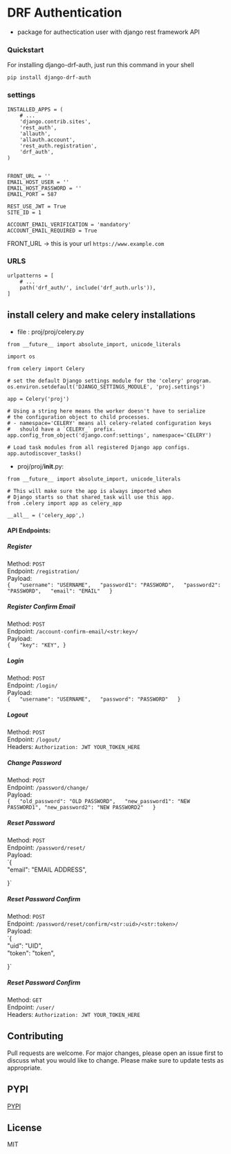 # DRF Authentication

- package for authectication user with django rest framework API

### Quickstart
For installing django-drf-auth, just run this command in your shell

```
pip install django-drf-auth
```

### settings
```
INSTALLED_APPS = (
    # ...
    'django.contrib.sites',
    'rest_auth',
    'allauth',
    'allauth.account',
    'rest_auth.registration',
    'drf_auth',
)


FRONT_URL = '' 
EMAIL_HOST_USER = '' 
EMAIL_HOST_PASSWORD = '' 
EMAIL_PORT = 587 

REST_USE_JWT = True
SITE_ID = 1

ACCOUNT_EMAIL_VERIFICATION = 'mandatory'
ACCOUNT_EMAIL_REQUIRED = True

```
FRONT_URL -> this is your url `` https://www.example.com ``


### URLS

```
urlpatterns = [
    # ...
    path('drf_auth/', include('drf_auth.urls')),
]
```


## install celery and make celery installations 
- file : proj/proj/celery.py
```
from __future__ import absolute_import, unicode_literals

import os

from celery import Celery

# set the default Django settings module for the 'celery' program.
os.environ.setdefault('DJANGO_SETTINGS_MODULE', 'proj.settings')

app = Celery('proj')

# Using a string here means the worker doesn't have to serialize
# the configuration object to child processes.
# - namespace='CELERY' means all celery-related configuration keys
#   should have a `CELERY_` prefix.
app.config_from_object('django.conf:settings', namespace='CELERY')

# Load task modules from all registered Django app configs.
app.autodiscover_tasks()
```
- proj/proj/__init__.py:

```
from __future__ import absolute_import, unicode_literals

# This will make sure the app is always imported when
# Django starts so that shared_task will use this app.
from .celery import app as celery_app

__all__ = ('celery_app',)
```



#### API Endpoints: 

##### Register
Method: `POST`  
Endpoint: `/registration/`  
Payload:  
`{  
    "username": "USERNAME",  
    "password1": "PASSWORD",  
    "password2": "PASSWORD",  
    "email": "EMAIL"  
}`

##### Register Confirm Email
Method: `POST`  
Endpoint: `/account-confirm-email/<str:key>/`  
Payload:  
`{  
    "key": "KEY",
}`


##### Login
Method: `POST`  
Endpoint: `/login/`  
Payload:  
`{  
    "username": "USERNAME",  
    "password": "PASSWORD"  
}`

##### Logout
Method: `POST`  
Endpoint: `/logout/`  
Headers: `Authorization: JWT YOUR_TOKEN_HERE`  

##### Change Password
Method: `POST`  
Endpoint: `/password/change/`  
Payload:  
`{  
    "old_password": "OLD PASSWORD",  
    "new_password1": "NEW PASSWORD1",
    "new_password2": "NEW PASSWORD2"  
}`

##### Reset Password
Method: `POST`  
Endpoint: `/password/reset/`  
Payload:  
`{  
    "email": "EMAIL ADDRESS",  

}`

##### Reset Password Confirm
Method: `POST`  
Endpoint: `/password/reset/confirm/<str:uid>/<str:token>/`  
Payload:  
`{  
    "uid": "UID",  
    "token": "token",  

}`

##### Reset Password Confirm
Method: `GET`  
Endpoint: `/user/`  
Headers: `Authorization: JWT YOUR_TOKEN_HERE`  


## Contributing
Pull requests are welcome. For major changes, please open an issue first to discuss what you would like to change.
Please make sure to update tests as appropriate.

## PYPI

[PYPI](https://pypi.org/project/django-drf-auth/0.1/)


## License
MIT